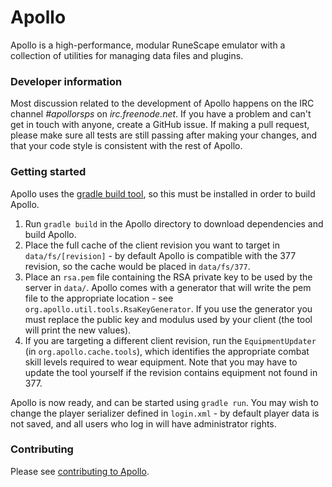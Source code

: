# Apollo

Apollo is a high-performance, modular RuneScape emulator with a collection of utilities for managing data files and plugins.

### Developer information

Most discussion related to the development of Apollo happens on the IRC channel _#apollorsps_ on _irc.freenode.net_. If you have a problem and can't get in touch with anyone, create a GitHub issue. If making a pull request, please make sure all tests are still passing after making your changes, and that your code style is consistent with the rest of Apollo.

### Getting started

Apollo uses the [gradle build tool](https://gradle.org), so this must be installed in order to build Apollo.

1. Run `gradle build` in the Apollo directory to download dependencies and build Apollo.
2. Place the full cache of the client revision you want to target in `data/fs/[revision]` - by default Apollo is compatible with the 377 revision, so the cache would be placed in `data/fs/377`.
3. Place an `rsa.pem` file containing the RSA private key to be used by the server in `data/`. Apollo comes with a generator that will write the pem file to the appropriate location - see `org.apollo.util.tools.RsaKeyGenerator`. If you use the generator you must replace the public key and modulus used by your client (the tool will print the new values).
4. If you are targeting a different client revision, run the `EquipmentUpdater` (in `org.apollo.cache.tools`), which identifies the appropriate combat skill levels required to wear equipment. Note that you may have to update the tool yourself if the revision contains equipment not found in 377.

Apollo is now ready, and can be started using `gradle run`. You may wish to change the player serializer defined in `login.xml` - by default player data is not saved, and all users who log in will have administrator rights.

### Contributing

Please see [contributing to Apollo](CONTRIBUTING.md).
